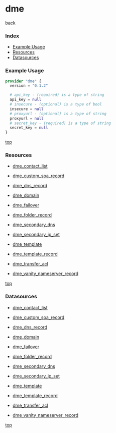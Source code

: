 # dme

[back](../)

### Index

- [Example Usage](#example-usage)
- [Resources](#resources)
- [Datasources](#datasources)

### Example Usage

```terraform
provider "dme" {
  version = "0.1.2"

  # api_key - (required) is a type of string
  api_key = null
  # insecure - (optional) is a type of bool
  insecure = null
  # proxyurl - (optional) is a type of string
  proxyurl = null
  # secret_key - (required) is a type of string
  secret_key = null
}
```

[top](#index)

### Resources


- [dme_contact_list](./r/dme_contact_list.md)

- [dme_custom_soa_record](./r/dme_custom_soa_record.md)

- [dme_dns_record](./r/dme_dns_record.md)

- [dme_domain](./r/dme_domain.md)

- [dme_failover](./r/dme_failover.md)

- [dme_folder_record](./r/dme_folder_record.md)

- [dme_secondary_dns](./r/dme_secondary_dns.md)

- [dme_secondary_ip_set](./r/dme_secondary_ip_set.md)

- [dme_template](./r/dme_template.md)

- [dme_template_record](./r/dme_template_record.md)

- [dme_transfer_acl](./r/dme_transfer_acl.md)

- [dme_vanity_nameserver_record](./r/dme_vanity_nameserver_record.md)


[top](#index)

### Datasources


- [dme_contact_list](./d/dme_contact_list.md)

- [dme_custom_soa_record](./d/dme_custom_soa_record.md)

- [dme_dns_record](./d/dme_dns_record.md)

- [dme_domain](./d/dme_domain.md)

- [dme_failover](./d/dme_failover.md)

- [dme_folder_record](./d/dme_folder_record.md)

- [dme_secondary_dns](./d/dme_secondary_dns.md)

- [dme_secondary_ip_set](./d/dme_secondary_ip_set.md)

- [dme_template](./d/dme_template.md)

- [dme_template_record](./d/dme_template_record.md)

- [dme_transfer_acl](./d/dme_transfer_acl.md)

- [dme_vanity_nameserver_record](./d/dme_vanity_nameserver_record.md)


[top](#index)
